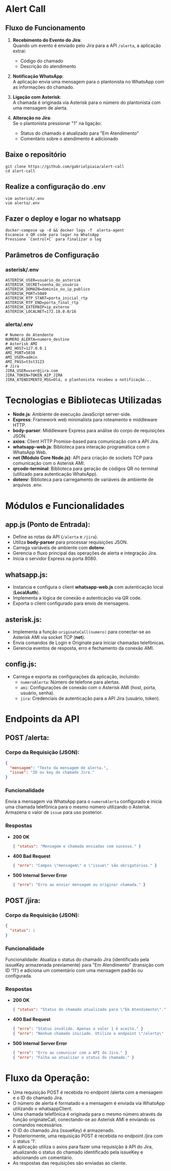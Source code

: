 # Alert Call

## Fluxo de Funcionamento

1. **Recebimento do Evento do Jira**:  
   Quando um evento é enviado pelo Jira para a API `/alerta`, a aplicação extrai:
   - Código do chamado
   - Descrição do atendimento

2. **Notificação WhatsApp**:  
   A aplicação envia uma mensagem para o plantonista no WhatsApp com as informações do chamado.

3. **Ligação com Asterisk**:  
   A chamada é originada via Asterisk para o número do plantonista com uma mensagem de alerta.

4. **Alteração no Jira**:  
   Se o plantonista pressionar "1" na ligação:
   - Status do chamado é atualizado para "Em Atendimento"
   - Comentário sobre o atendimento é adicionado


## Baixe o repositório 
```
git clone https://github.com/gabrielpiaia/alert-call
cd alert-call
```

## Realize a configuração do .env

```
vim asterisk/.env
vim alerta/.env
```

## Fazer o deploy e logar no whatsapp

```
docker-compose up -d && docker logs -f  alerta-agent
Escaneie o QR code para logar no WhatsApp
Pressione `Control+C` para finalizar o log
```

## Parâmetros de Configuração

### asterisk/.env
```
ASTERISK_USER=usuário_do_asterisk
ASTERISK_SECRET=senha_do_usuário
ASTERISK_DOMAIN=dominio_ou_ip_publico
ASTERISK_PORT=5049
ASTERISK_RTP_START=porta_inicial_rtp
ASTERISK_RTP_END=porta_final_rtp
ASTERISK_EXTERNIP=ip_externo
ASTERISK_LOCALNET=172.18.0.0/16
```

### alerta/.env

```
# Numero do Atendente
NUMERO_ALERTA=numero_destino
# Asterisk AMI
AMI_HOST=127.0.0.1
AMI_PORT=5038
AMI_USER=admin
AMI_PASS=t3st3123
# Jira
JIRA_USER=user@jira.com
JIRA_TOKEN=TOKEN_AIP_JIRA
JIRA_ATENDIMENTO_MSG=Olá, o plantonista recebeu a notificação...
```



#  Tecnologias e Bibliotecas Utilizadas

- **Node.js**: Ambiente de execução JavaScript server-side.
- **Express**: Framework web minimalista para roteamento e middleware HTTP.
- **body-parser**: Middleware Express para análise do corpo de requisições JSON.
- **axios**: Client HTTP Promise-based para comunicação com a API Jira.
- **whatsapp-web.js**: Biblioteca para interação programática com o WhatsApp Web.
- **net (Módulo Core Node.js)**: API para criação de sockets TCP para comunicação com o Asterisk AMI.
- **qrcode-terminal**: Biblioteca para geração de códigos QR no terminal (utilizado para autenticação WhatsApp).
- **dotenv**: Biblioteca para carregamento de variáveis de ambiente de arquivos .env.

#  Módulos e Funcionalidades

## app.js (Ponto de Entrada):
- Define as rotas da API (`/alerta` e `/jira`).
- Utiliza **body-parser** para processar requisições JSON.
- Carrega variáveis de ambiente com **dotenv**.
- Gerencia o fluxo principal das operações de alerta e integração Jira.
- Inicia o servidor Express na porta 8080.

## whatsapp.js:
- Instancia e configura o client **whatsapp-web.js** com autenticação local (**LocalAuth**).
- Implementa a lógica de conexão e autenticação via QR code.
- Exporta o client configurado para envio de mensagens.

## asterisk.js:
- Implementa a função `originateCall(numero)` para conectar-se ao Asterisk AMI via socket TCP (**net**).
- Envia comandos de Login e Originate para iniciar chamadas telefônicas.
- Gerencia eventos de resposta, erro e fechamento da conexão AMI.

## config.js:
- Carrega e exporta as configurações da aplicação, incluindo:
  - `numeroAlerta`: Número de telefone para alertas.
  - `ami`: Configurações de conexão com o Asterisk AMI (host, porta, usuário, senha).
  - `jira`: Credenciais de autenticação para a API Jira (usuário, token).

#  Endpoints da API

## POST /alerta:
### Corpo da Requisição (JSON):
```json
{
  "mensagem": "Texto da mensagem de alerta.",
  "issue": "ID ou key do chamado Jira."
}
```
### Funcionalidade
Envia a mensagem via WhatsApp para o `numeroAlerta` configurado e inicia uma chamada telefônica para o mesmo número utilizando o Asterisk. Armazena o valor de `issue` para uso posterior.

### Respostas

- **200 OK**  
  ```json
  { "status": "Mensagem e chamada enviadas com sucesso." }
  ```
- **400 Bad Request**  
  ```json
  { "erro": "Campos \"mensagem\" e \"issue\" são obrigatórios." }
  ```
- **500 Internal Server Error**  
  ```json
  { "erro": "Erro ao enviar mensagem ou originar chamada." }
  ```
  
  
## POST /jira:
### Corpo da Requisição (JSON):
```json
{
  "status": 1
}
```
### Funcionalidade
Funcionalidade: Atualiza o status do chamado Jira (identificado pela issueKey armazenada previamente) para "Em Atendimento" (transição com ID '11') e adiciona um comentário com uma mensagem padrão ou configurada.
### Respostas

- **200 OK**  
  ```json
  { "status": "Status do chamado atualizado para \"Em Atendimento\"." }
  ```
- **400 Bad Request**  
  ```json
  { "erro": "Status inválido. Apenas o valor 1 é aceito." }
  { "erro": "Nenhum chamado iniciado. Utilize o endpoint \"/alerta\" primeiro." }
  ```
- **500 Internal Server Error**  
  ```json
  { "erro": "Erro ao comunicar com a API do Jira." }
  { "erro": "Falha ao atualizar o status do chamado." }
  ```
  
#  Fluxo da Operação:

- Uma requisição POST é recebida no endpoint /alerta com a mensagem e o ID do chamado Jira.
- O número de alerta é formatado e a mensagem é enviada via WhatsApp utilizando o whatsappClient.
- Uma chamada telefônica é originada para o mesmo número através da função originateCall, conectando-se ao Asterisk AMI e enviando os comandos necessários.
- O ID do chamado Jira (issueKey) é armazenado.
- Posteriormente, uma requisição POST é recebida no endpoint /jira com o status '1'.
- A aplicação utiliza o axios para fazer uma requisição à API do Jira, atualizando o status do chamado identificado pela issueKey e adicionando um comentário.
- As respostas das requisições são enviadas ao cliente.
